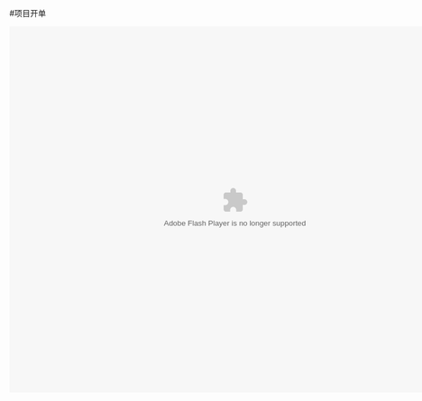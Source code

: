 #项目开单

<embed src="http://resource.3cwdb.com/kailong-donghua/项目管理-2商务开单.swf" width="800" height="650"  pluginspage="http://www.macromedia.com/go/getflashplayer" 
type="application/x-shockwave-flash" ></embed>
